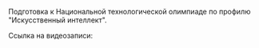 Подготовка к Национальной технологической олимпиаде по профилю "Искусственный интеллект".

Ссылка на видеозаписи:
